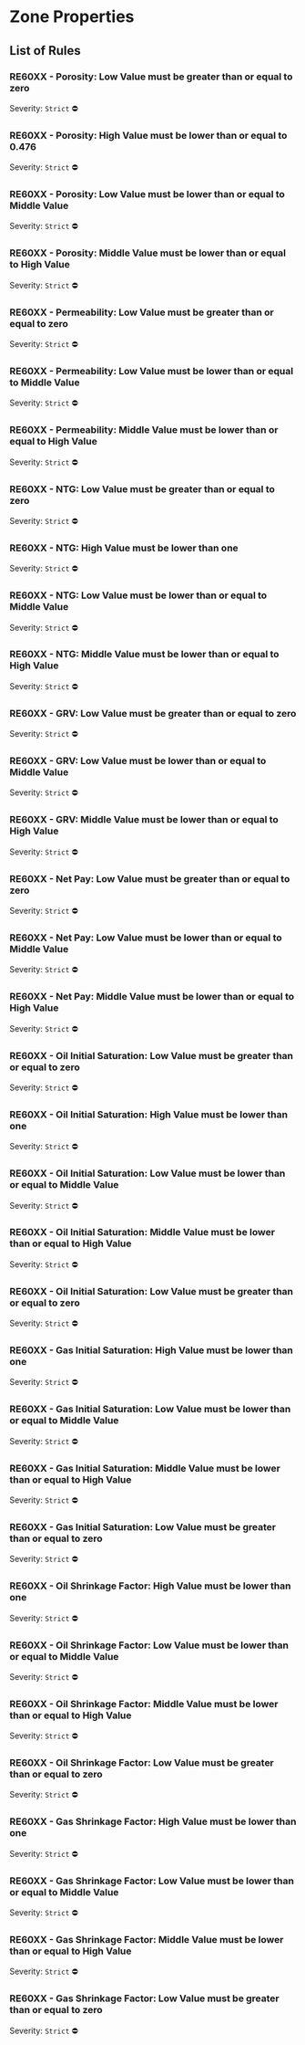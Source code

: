 # Zone Properties

## List  of Rules

### RE60XX - Porosity: Low Value must be greater than or equal to zero

Severity: `Strict` :no_entry:

### RE60XX - Porosity: High Value must be lower than or equal to 0.476

Severity: `Strict` :no_entry:

### RE60XX - Porosity: Low Value must be lower than or equal to Middle Value

Severity: `Strict` :no_entry:

### RE60XX - Porosity: Middle Value must be lower than or equal to High Value

Severity: `Strict` :no_entry:

### RE60XX - Permeability: Low Value must be greater than or equal to zero

Severity: `Strict` :no_entry:

### RE60XX - Permeability: Low Value must be lower than or equal to Middle Value

Severity: `Strict` :no_entry:

### RE60XX - Permeability: Middle Value must be lower than or equal to High Value

Severity: `Strict` :no_entry:

### RE60XX - NTG: Low Value must be greater than or equal to zero

Severity: `Strict` :no_entry:

### RE60XX - NTG: High Value must be lower than one

Severity: `Strict` :no_entry:

### RE60XX - NTG: Low Value must be lower than or equal to Middle Value

Severity: `Strict` :no_entry:

### RE60XX - NTG: Middle Value must be lower than or equal to High Value

Severity: `Strict` :no_entry:

### RE60XX - GRV: Low Value must be greater than or equal to zero

Severity: `Strict` :no_entry:

### RE60XX - GRV: Low Value must be lower than or equal to Middle Value

Severity: `Strict` :no_entry:

### RE60XX - GRV: Middle Value must be lower than or equal to High Value

Severity: `Strict` :no_entry:

### RE60XX - Net Pay: Low Value must be greater than or equal to zero

Severity: `Strict` :no_entry:

### RE60XX - Net Pay: Low Value must be lower than or equal to Middle Value

Severity: `Strict` :no_entry:

### RE60XX - Net Pay: Middle Value must be lower than or equal to High Value

Severity: `Strict` :no_entry:

### RE60XX - Oil Initial Saturation: Low Value must be greater than or equal to zero

Severity: `Strict` :no_entry:

### RE60XX - Oil Initial Saturation: High Value must be lower than one

Severity: `Strict` :no_entry:

### RE60XX - Oil Initial Saturation: Low Value must be lower than or equal to Middle Value

Severity: `Strict` :no_entry:

### RE60XX - Oil Initial Saturation: Middle Value must be lower than or equal to High Value

Severity: `Strict` :no_entry:

### RE60XX - Oil Initial Saturation: Low Value must be greater than or equal to zero

Severity: `Strict` :no_entry:

### RE60XX - Gas Initial Saturation: High Value must be lower than one

Severity: `Strict` :no_entry:

### RE60XX - Gas Initial Saturation: Low Value must be lower than or equal to Middle Value

Severity: `Strict` :no_entry:

### RE60XX - Gas Initial Saturation: Middle Value must be lower than or equal to High Value

Severity: `Strict` :no_entry:

### RE60XX - Gas Initial Saturation: Low Value must be greater than or equal to zero

Severity: `Strict` :no_entry:

### RE60XX - Oil Shrinkage Factor: High Value must be lower than one

Severity: `Strict` :no_entry:

### RE60XX - Oil Shrinkage Factor: Low Value must be lower than or equal to Middle Value

Severity: `Strict` :no_entry:

### RE60XX - Oil Shrinkage Factor: Middle Value must be lower than or equal to High Value

Severity: `Strict` :no_entry:

### RE60XX - Oil Shrinkage Factor: Low Value must be greater than or equal to zero

Severity: `Strict` :no_entry:

### RE60XX - Gas Shrinkage Factor: High Value must be lower than one

Severity: `Strict` :no_entry:

### RE60XX - Gas Shrinkage Factor: Low Value must be lower than or equal to Middle Value

Severity: `Strict` :no_entry:

### RE60XX - Gas Shrinkage Factor: Middle Value must be lower than or equal to High Value

Severity: `Strict` :no_entry:

### RE60XX - Gas Shrinkage Factor: Low Value must be greater than or equal to zero

Severity: `Strict` :no_entry: